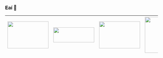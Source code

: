### Eaí 👋
| <img src="https://upload.wikimedia.org/wikipedia/commons/thumb/3/31/Webysther_20160423_-_Elephpant.svg/2000px-Webysther_20160423_-_Elephpant.svg.png" width="135" height="90"/> | <img src="https://dev.socialidnow.com/images/1/16/Postman.png" width="135" height="50"/> |<img src="https://cdn.freebiesupply.com/logos/thumbs/2x/nodejs-1-logo.png" width="135" height="90"/> | <img src="https://logospng.org/download/laravel/logo-laravel-1024.png" width="135" height="120"/> |
|--- |--- |--- |---
<!--

**herlandio/herlandio** is a ✨ _special_ ✨ repository because its `README.md` (this file) appears on your GitHub profile.

Here are some ideas to get you started:

- 🔭 I’m currently working on ...
- 🌱 I’m currently learning ...
- 👯 I’m looking to collaborate on ...
- 🤔 I’m looking for help with ...
- 💬 Ask me about ...
- 📫 How to reach me: ...
- 😄 Pronouns: ...
- ⚡ Fun fact: ...
-->

